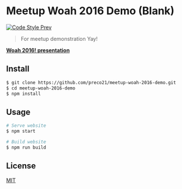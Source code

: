 # Meetup Woah 2016 Demo (Blank)

[![Code Style Prev](https://img.shields.io/badge/code%20style-prev-32c8fc.svg?style=flat-square)](https://github.com/preco21/eslint-config-prev)

> For meetup demonstration Yay!

**[Woah 2016! presentation](https://slides.com/preco21/woah-2016/)**

## Install

```bash
$ git clone https://github.com/preco21/meetup-woah-2016-demo.git
$ cd meetup-woah-2016-demo
$ npm install
```

## Usage

```bash
# Serve website
$ npm start

# Build website
$ npm run build
```

## License

[MIT](https://preco.mit-license.org)
